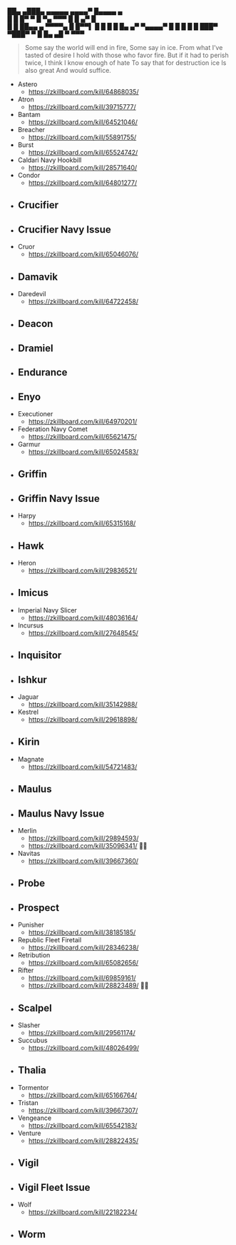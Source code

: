 ██▄   ▄███▄     ▄▄▄▄▄      ▄▄▄▄▀ █▄▄▄▄  ▄   
█  █  █▀   ▀   █     ▀▄ ▀▀▀ █    █  ▄▀   █  
█   █ ██▄▄   ▄  ▀▀▀▀▄       █    █▀▀▌ █   █ 
█  █  █▄   ▄▀ ▀▄▄▄▄▀       █     █  █ █   █ 
███▀  ▀███▀               ▀        █  █▄ ▄█ 
                                  ▀    ▀▀▀

> Some say the world will end in fire,
> Some say in ice.
> From what I’ve tasted of desire
> I hold with those who favor fire.
> But if it had to perish twice,
> I think I know enough of hate
> To say that for destruction ice
> Is also great
> And would suffice.

- Astero
  - https://zkillboard.com/kill/64868035/
- Atron
  - https://zkillboard.com/kill/39715777/
- Bantam
  - https://zkillboard.com/kill/64521046/
- Breacher
  - https://zkillboard.com/kill/55891755/
- Burst
  - https://zkillboard.com/kill/65524742/
- Caldari Navy Hookbill
  - https://zkillboard.com/kill/28571640/
- Condor
  - https://zkillboard.com/kill/64801277/
- ## Crucifier
- ## Crucifier Navy Issue
- Cruor
  - https://zkillboard.com/kill/65046076/
- ## Damavik
- Daredevil
  - https://zkillboard.com/kill/64722458/
- ## Deacon
- ## Dramiel
- ## Endurance
- ## Enyo
- Executioner
  - https://zkillboard.com/kill/64970201/
- Federation Navy Comet
  - https://zkillboard.com/kill/65621475/
- Garmur
  - https://zkillboard.com/kill/65024583/
- ## Griffin
- ## Griffin Navy Issue
- Harpy
  - https://zkillboard.com/kill/65315168/
- ## Hawk
- Heron
  - https://zkillboard.com/kill/29836521/
- ## Imicus
- Imperial Navy Slicer
  - https://zkillboard.com/kill/48036164/
- Incursus
  - https://zkillboard.com/kill/27648545/
- ## Inquisitor
- ## Ishkur
- Jaguar
  - https://zkillboard.com/kill/35142988/
- Kestrel
  - https://zkillboard.com/kill/29618898/
- ## Kirin
- Magnate
  - https://zkillboard.com/kill/54721483/
- ## Maulus
- ## Maulus Navy Issue
- Merlin
  - https://zkillboard.com/kill/29894593/
  - https://zkillboard.com/kill/35096341/ 🤷‍♀️
- Navitas
  - https://zkillboard.com/kill/39667360/
- ## Probe
- ## Prospect
- Punisher
  - https://zkillboard.com/kill/38185185/
- Republic Fleet Firetail
  - https://zkillboard.com/kill/28346238/
- Retribution
  - https://zkillboard.com/kill/65082656/
- Rifter
  - https://zkillboard.com/kill/69859161/
  - https://zkillboard.com/kill/28823489/ 🤷‍♀️
- ## Scalpel
- Slasher
  - https://zkillboard.com/kill/29561174/
- Succubus
  - https://zkillboard.com/kill/48026499/
- ## Thalia
- Tormentor
  - https://zkillboard.com/kill/65166764/
- Tristan
  - https://zkillboard.com/kill/39667307/
- Vengeance
  - https://zkillboard.com/kill/65542183/
- Venture
  - https://zkillboard.com/kill/28822435/
- ## Vigil
- ## Vigil Fleet Issue
- Wolf
  - https://zkillboard.com/kill/22182234/
- ## Worm
